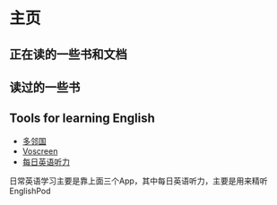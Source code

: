 # 主页

## 正在读的一些书和文档

## 读过的一些书


## Tools for learning English

* [多邻国](https://www.duolingo.com/)
* [Voscreen](https://voscreen.com)
* [每日英语听力](https://dict.eudic.net/ting/)

日常英语学习主要是靠上面三个App，其中每日英语听力，主要是用来精听EnglishPod